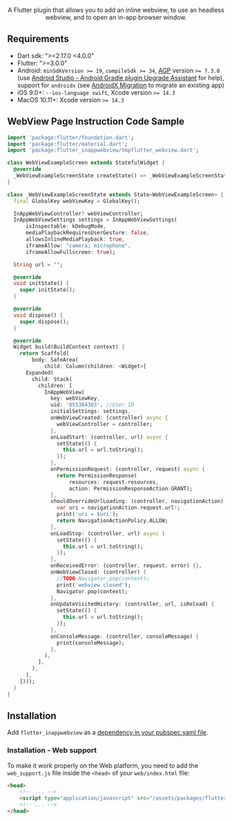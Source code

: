 <div align="center">

A Flutter plugin that allows you to add an inline webview, to use an headless webview, and to open an in-app browser window.

</div>

## Requirements

- Dart sdk: ">=2.17.0 <4.0.0"
- Flutter: ">=3.0.0"
- Android: `minSdkVersion >= 19`, `compileSdk >= 34`, [AGP](https://developer.android.com/build/releases/gradle-plugin) version `>= 7.3.0` (use [Android Studio - Android Gradle plugin Upgrade Assistant](https://developer.android.com/build/agp-upgrade-assistant) for help), support for `androidx` (see [AndroidX Migration](https://flutter.dev/docs/development/androidx-migration) to migrate an existing app)
- iOS 9.0+: `--ios-language swift`, Xcode version `>= 14.3`
- MacOS 10.11+: Xcode version `>= 14.3`

## WebView Page Instruction Code Sample
```dart
import 'package:flutter/foundation.dart';
import 'package:flutter/material.dart';
import 'package:flutter_inappwebview/tmpflutter_webview.dart';

class WebViewExampleScreen extends StatefulWidget {
  @override
  _WebViewExampleScreenState createState() => _WebViewExampleScreenState();
}

class _WebViewExampleScreenState extends State<WebViewExampleScreen> {
  final GlobalKey webViewKey = GlobalKey();

  InAppWebViewController? webViewController;
  InAppWebViewSettings settings = InAppWebViewSettings(
      isInspectable: kDebugMode,
      mediaPlaybackRequiresUserGesture: false,
      allowsInlineMediaPlayback: true,
      iframeAllow: "camera; microphone",
      iframeAllowFullscreen: true);

  String url = "";

  @override
  void initState() {
    super.initState();
  }

  @override
  void dispose() {
    super.dispose();
  }

  @override
  Widget build(BuildContext context) {
    return Scaffold(
        body: SafeArea(
            child: Column(children: <Widget>[
      Expanded(
        child: Stack(
          children: [
            InAppWebView(
              key: webViewKey,
              uid: '855384303', //User ID
              initialSettings: settings,
              onWebViewCreated: (controller) async {
                webViewController = controller;
              },
              onLoadStart: (controller, url) async {
                setState(() {
                  this.url = url.toString();
                });
              },
              onPermissionRequest: (controller, request) async {
                return PermissionResponse(
                    resources: request.resources,
                    action: PermissionResponseAction.GRANT);
              },
              shouldOverrideUrlLoading: (controller, navigationAction) async {
                var uri = navigationAction.request.url!;
                print('uri = $uri');
                return NavigationActionPolicy.ALLOW;
              },
              onLoadStop: (controller, url) async {
                setState(() {
                  this.url = url.toString();
                });
              },
              onReceivedError: (controller, request, error) {},
              onWebViewClosed: (controller) {
                //TODO Navigator.pop(context);
                print('webview closed');
                Navigator.pop(context);
              },
              onUpdateVisitedHistory: (controller, url, isReload) {
                setState(() {
                  this.url = url.toString();
                });
              },
              onConsoleMessage: (controller, consoleMessage) {
                print(consoleMessage);
              },
            ),
          ],
        ),
      ),
    ])));
  }
}


```  

## Installation

Add `flutter_inappwebview` as a [dependency in your pubspec.yaml file](https://flutter.io/using-packages/).

### Installation - Web support

To make it work properly on the Web platform, you need to add the `web_support.js` file inside the `<head>` of your `web/index.html` file:

```html
<head>
    <!-- ... -->
    <script type="application/javascript" src="/assets/packages/flutter_inappwebview_web/assets/web/web_support.js" defer></script>
    <!-- ... -->
</head>
```  
